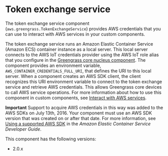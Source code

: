 # Token exchange service<a name="token-exchange-service-component"></a>

The token exchange service component \(`aws.greengrass.TokenExchangeService`\) provides AWS credentials that you can use to interact with AWS services in your custom components\.

The token exchange service runs an Amazon Elastic Container Service \(Amazon ECS\) container instance as a local server\. This local server connects to the AWS IoT credentials provider using the AWS IoT role alias that you configure in the [Greengrass core nucleus component](greengrass-nucleus-component.md)\. The component provides an environment variable, `AWS_CONTAINER_CREDENTIALS_FULL_URI`, that defines the URI to this local server\. When a component creates an AWS SDK client, the client recognizes this URI environment variable to connect to the token exchange service and retrieve AWS credentials\. This allows Greengrass core devices to call AWS service operations\. For more information about how to use this component in custom components, see [Interact with AWS services](interact-with-aws-services.md)\.

**Important**  <a name="token-exchange-service-aws-sdk-requirement"></a>
Support to acquire AWS credentials in this way was added to the AWS SDKs on July 13th, 2016\. Your component must use an AWS SDK version that was created on or after that date\. For more information, see [Using a supported AWS SDK](https://docs.aws.amazon.com/AmazonECS/latest/developerguide/task-iam-roles.html#task-iam-roles-minimum-sdk) in the *Amazon Elastic Container Service Developer Guide*\.

This component has the following versions:
+ 2\.0\.x